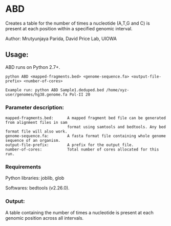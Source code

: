 # ABD
Creates a table for the number of times a nucleotide (A,T,G and C) is present at each position within a specified genomic interval.

Author: Mrutyunjaya Parida, David Price Lab, UIOWA

## Usage:
ABD runs on Python 2.7+.
```
python ABD <mapped-fragments.bed> <genome-sequence.fa> <output-file-prefix> <number-of-cores>

Example run: python ABD Sample1.deduped.bed /home/xyz-user/genomes/hg38.genome.fa Pol-II 20
```
### Parameter description:
```
mapped-fragments.bed:      A mapped fragment bed file can be generated from alignment files in sam
                           format using samtools and bedtools. Any bed format file will also work.
genome-sequence.fa:        A fasta format file containing whole genome sequence of an organism.
output-file-prefix:        A prefix for the output file.
number-of-cores:           Total number of cores allocated for this run.
```
### Requirements
Python libraries: joblib, glob

Softwares: bedtools (v2.26.0).

### Output:
A table containing the number of times a nucleotide is present at each genomic position across all intervals.
